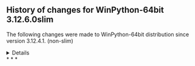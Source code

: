 ﻿## History of changes for WinPython-64bit 3.12.6.0slim

The following changes were made to WinPython-64bit distribution since version 3.12.4.1. (non-slim)

<details>
### Tools

Removed packages:

  * [Nodejs](https://nodejs.org) v20.12.2 (a JavaScript runtime built on Chrome's V8 JavaScript engine)
  * [npmjs](https://www.npmjs.com/) 10.5.0 (a package manager for JavaScript)

### Python packages

New packages:

  * [jiter](https://pypi.org/project/jiter) 0.5.0 (Fast iterable JSON parser.)
  * [narwhals](https://pypi.org/project/narwhals) 1.5.5 (Extremely lightweight compatibility layer between dataframe libraries)
  * [types_python_dateutil](https://pypi.org/project/types_python_dateutil) 2.9.0.20240316 (Typing stubs for python-dateutil)

Upgraded packages:

  * [altair](https://pypi.org/project/altair) 5.3.0 → 5.4.1 (Vega-Altair: A declarative statistical visualization library for Python.)
  * [array_api_compat](https://pypi.org/project/array_api_compat) 1.7.1 → 1.8 (A wrapper around NumPy and other array libraries to make them compatible with the Array API standard)
  * [arrow](https://pypi.org/project/arrow) 1.2.2 → 1.3.0 (Better dates & times for Python)
  * [azure_core](https://pypi.org/project/azure_core) 1.30.1 → 1.30.2 (Microsoft Azure Core Library for Python)
  * [azure_cosmos](https://pypi.org/project/azure_cosmos) 4.6.0 → 4.7.0 (Microsoft Azure Cosmos Client Library for Python)
  * [azure_identity](https://pypi.org/project/azure_identity) 1.16.0 → 1.16.1 (Microsoft Azure Identity Library for Python)
  * [black](https://pypi.org/project/black) 24.4.2 → 24.8.0 (The uncompromising code formatter.)
  * [bokeh](https://pypi.org/project/bokeh) 3.4.1 → 3.5.1 (Interactive plots and applications in the browser from Python)
  * [cython](https://pypi.org/project/cython) 3.0.10 → 3.0.11 (The Cython compiler for writing C extensions in the Python language.)
  * [dask](https://pypi.org/project/dask) 2024.5.2 → 2024.7.1 (Parallel PyData with Task Scheduling)
  * [dask_expr](https://pypi.org/project/dask_expr) 1.1.2 → 1.1.9 (High Level Expressions for Dask )
  * [datasette](https://pypi.org/project/datasette) 0.64.6 → 0.64.8 (An open source multi-tool for exploring and publishing data)
  * [datashader](https://pypi.org/project/datashader) 0.16.2 → 0.16.3 (Data visualization toolchain based on aggregating into a grid)
  * [decorator](https://pypi.org/project/decorator) 4.4.2 → 5.1.1 (Decorators for Humans)
  * [diff_match_patch](https://pypi.org/project/diff_match_patch) 20200713 → 20230430 (Diff Match and Patch)
  * [distributed](https://pypi.org/project/distributed) 2024.5.2 → 2024.7.1 (Distributed scheduler for Dask)
  * [django](https://pypi.org/project/django) 5.0.6 → 5.0.7 (A high-level Python web framework that encourages rapid development and clean, pragmatic design.)
  * [email_validator](https://pypi.org/project/email_validator) 2.1.1 → 2.2.0 (A robust email address syntax and deliverability validation library.)
  * [fastapi](https://pypi.org/project/fastapi) 0.111.0 → 0.111.1 (FastAPI framework, high performance, easy to learn, fast to code, ready for production)
  * [flake8](https://pypi.org/project/flake8) 7.0.0 → 7.1.1 (the modular source code checker: pep8 pyflakes and co)
  * [folium](https://pypi.org/project/folium) 0.16.0 → 0.17.0 (Make beautiful maps with Leaflet.js & Python)
  * [fsspec](https://pypi.org/project/fsspec) 2024.3.1 → 2024.6.1 (File-system specification)
  * [guidata](https://pypi.org/project/guidata) 3.5.0 → 3.6.2 (Automatic GUI generation for easy dataset editing and display)
  * [hatchling](https://pypi.org/project/hatchling) 1.24.2 → 1.25.0 (Modern, extensible Python build backend)
  * [holoviews](https://pypi.org/project/holoviews) 1.19.0 → 1.19.1 (A high-level plotting API for the PyData ecosystem built on HoloViews.)
  * [httpie](https://pypi.org/project/httpie) 3.2.2 → 3.2.3 (HTTPie: modern, user-friendly command-line HTTP client for the API era.)
  * [huggingface_hub](https://pypi.org/project/huggingface_hub) 0.23.0 → 0.24.5 (Client library to download and publish models, datasets and other repos on the huggingface.co hub)
  * [hypothesis](https://pypi.org/project/hypothesis) 6.100.5 → 6.108.5 (A library for property-based testing)
  * [ipykernel](https://pypi.org/project/ipykernel) 6.29.4 → 6.29.5 (IPython Kernel for Jupyter)
  * [ipyleaflet](https://pypi.org/project/ipyleaflet) 0.19.1 → 0.19.2 (A Jupyter widget for dynamic Leaflet maps)
  * [ipython](https://pypi.org/project/ipython) 8.25.0 → 8.26.0 (IPython: Productive Interactive Computing)
  * [ipywidgets](https://pypi.org/project/ipywidgets) 8.1.2 → 8.1.5 (Jupyter interactive widgets)
  * [jupyter_leaflet](https://pypi.org/project/jupyter_leaflet) 0.19.1 → 0.19.2 (ipyleaflet extensions for JupyterLab and Jupyter Notebook)
  * [jupyter_server](https://pypi.org/project/jupyter_server) 2.14.1 → 2.14.2 (The backend—i.e. core services, APIs, and REST endpoints—to Jupyter web applications.)
  * [jupyterlab](https://pypi.org/project/jupyterlab) 4.2.2 → 4.2.5 (JupyterLab computational environment)
  * [jupyterlab_server](https://pypi.org/project/jupyterlab_server) 2.27.2 → 2.27.3 (A set of server components for JupyterLab and JupyterLab like applications.)
  * [jupyterlab_widgets](https://pypi.org/project/jupyterlab_widgets) 3.0.11 → 3.0.13 (Jupyter interactive widgets for JupyterLab)
  * [keras](https://pypi.org/project/keras) 3.3.3 → 3.5.0 (Multi-backend Keras.)
  * [mako](https://pypi.org/project/mako) 1.2.0 → 1.3.5 (A super-fast templating language that borrows the best ideas from the existing templating languages.)
  * [matplotlib](https://pypi.org/project/matplotlib) 3.9.0 → 3.9.2 (Python plotting package)
  * [maturin](https://pypi.org/project/maturin) 1.5.1 → 1.7.0 (Build and publish crates with pyo3, cffi and uniffi bindings as well as rust binaries as python packages)
  * [msal](https://pypi.org/project/msal) 1.24.1 → 1.30.0 (The Microsoft Authentication Library (MSAL) for Python library enables your app to access the Microsoft Cloud by supporting authentication of us)
  * [msal_extensions](https://pypi.org/project/msal_extensions) 1.0.0 → 1.2.0 (Microsoft Authentication Library extensions (MSAL EX) provides a persistence API that can save your data on disk, encrypted on Windows, macOS an)
  * [mypy](https://pypi.org/project/mypy) 1.10.0 → 1.11.1 (Optional static typing for Python)
  * [netcdf4](https://pypi.org/project/netcdf4) 1.6.5 → 1.7.1.post2 (Provides an object-oriented python interface to the netCDF version 4 library)
  * [numexpr](https://pypi.org/project/numexpr) 2.10.0 → 2.10.1 (Fast numerical expression evaluator for NumPy)
  * [numpy](https://pypi.org/project/numpy) 1.26.4 → 2.0.1 (Fundamental package for array computing in Python)
  * [openai](https://pypi.org/project/openai) 1.33.0 → 1.42.0 (The official Python library for the openai API)
  * [opencv_python](https://pypi.org/project/opencv_python) 4.10.0.82 → 4.10.0.84 (Wrapper package for OpenCV python bindings.)
  * [panel](https://pypi.org/project/panel) 1.4.4 → 1.5.0b4 (The powerful data exploration & web app framework for Python.)
  * [param](https://pypi.org/project/param) 2.1.0 → 2.1.1 (Make your Python code clearer and more reliable by declaring Parameters.)
  * [pillow](https://pypi.org/project/pillow) 10.3.0 → 10.4.0 (Python Imaging Library (Fork))
  * [pip](https://pypi.org/project/pip) 24.0 → 24.2 (The PyPA recommended tool for installing Python packages.)
  * [plotly](https://pypi.org/project/plotly) 5.22.0 → 5.23.0 (An open-source, interactive data visualization library for Python)
  * [plotpy](https://pypi.org/project/plotpy) 2.3.0 → 2.6.2 (Curve and image plotting tools for Python/Qt applications)
  * [polars](https://pypi.org/project/polars) 0.20.31 → 1.6.0 (Blazingly fast DataFrame library)
  * [prompt_toolkit](https://pypi.org/project/prompt_toolkit) 3.0.43 → 3.0.47 (Library for building powerful interactive command lines in Python)
  * [protobuf](https://pypi.org/project/protobuf) 4.25.1 → 5.27.3 ()
  * [ptpython](https://pypi.org/project/ptpython) 3.0.26 → 3.0.29 (Python REPL build on top of prompt_toolkit)
  * [pyarrow](https://pypi.org/project/pyarrow) 16.1.0 → 17.0.0 (Python library for Apache Arrow)
  * [pybind11](https://pypi.org/project/pybind11) 2.12.0 → 2.13.1 (Seamless operability between C++11 and Python)
  * [pycodestyle](https://pypi.org/project/pycodestyle) 2.11.1 → 2.12.0 (Python style guide checker)
  * [pydantic](https://pypi.org/project/pydantic) 2.7.1 → 2.8.2 (Data validation using Python type hints)
  * [pydantic_core](https://pypi.org/project/pydantic_core) 2.18.2 → 2.20.1 (Core functionality for Pydantic validation and serialization)
  * [pymoo](https://pypi.org/project/pymoo) 0.6.1.1 → 0.6.1.3 (Multi-Objective Optimization in Python)
  * [pyomo](https://pypi.org/project/pyomo) 6.7.2 → 6.8.0 (Pyomo: Python Optimization Modeling Objects)
  * [pytest](https://pypi.org/project/pytest) 8.2.0 → 8.2.2 (pytest: simple powerful testing with Python)
  * [Python](http://www.python.org/) 3.12.4 → 3.12.6 (Python programming language with standard library)
  * [python_lsp_server](https://pypi.org/project/python_lsp_server) 1.11.0 → 1.12.0 (Python Language Server for the Language Server Protocol)
  * [python_slugify](https://pypi.org/project/python_slugify) 6.1.2 → 8.0.4 (A Python slugify application that also handles Unicode)
  * [pythonqwt](https://pypi.org/project/pythonqwt) 0.12.1 → 0.12.7 (Qt plotting widgets for Python)
  * [pytz](https://pypi.org/project/pytz) 2023.3 → 2024.1 (World timezone definitions, modern and historical)
  * [pyviz_comms](https://pypi.org/project/pyviz_comms) 3.0.2 → 3.0.3 (A JupyterLab extension for rendering HoloViz content.)
  * [quantecon](https://pypi.org/project/quantecon) 0.5.3 → 0.7.2 (Import the main names to top level.)
  * [rapidfuzz](https://pypi.org/project/rapidfuzz) 3.5.2 → 3.9.3 (rapid fuzzy string matching)
  * [redis](https://pypi.org/project/redis) 4.3.1 → 5.0.3 (Python client for Redis database and key-value store)
  * [referencing](https://pypi.org/project/referencing) 0.31.1 → 0.35.1 (JSON Referencing + Python)
  * [reportlab](https://pypi.org/project/reportlab) 4.2.0 → 4.2.2 (The Reportlab Toolkit)
  * [scikit_image](https://pypi.org/project/scikit_image) 0.23.2 → 0.24.0 (Image processing in Python)
  * [scikit_learn](https://pypi.org/project/scikit_learn) 1.5.0 → 1.5.1 (A set of python modules for machine learning and data mining)
  * [scipy](https://pypi.org/project/scipy) 1.13.1 → 1.14.1 (Fundamental algorithms for scientific computing in Python)
  * [setuptools](https://pypi.org/project/setuptools) 69.5.1 → 72.2.0 (Easily download, build, install, upgrade, and uninstall Python packages)
  * [sphinx](https://pypi.org/project/sphinx) 7.2.6 → 7.3.7 (Python documentation generator)
  * [sphinxcontrib_applehelp](https://pypi.org/project/sphinxcontrib_applehelp) 1.0.2 → 1.0.8 (sphinxcontrib-applehelp is a Sphinx extension which outputs Apple help books)
  * [sphinxcontrib_devhelp](https://pypi.org/project/sphinxcontrib_devhelp) 1.0.2 → 1.0.6 (sphinxcontrib-devhelp is a sphinx extension which outputs Devhelp documents)
  * [sphinxcontrib_htmlhelp](https://pypi.org/project/sphinxcontrib_htmlhelp) 2.0.0 → 2.0.5 (sphinxcontrib-htmlhelp is a sphinx extension which renders HTML help files)
  * [sphinxcontrib_qthelp](https://pypi.org/project/sphinxcontrib_qthelp) 1.0.3 → 1.0.7 (sphinxcontrib-qthelp is a sphinx extension which outputs QtHelp documents)
  * [spyder](https://pypi.org/project/spyder) 5.5.5 → 5.5.6 (The Scientific Python Development Environment)
  * [sqlalchemy](https://pypi.org/project/sqlalchemy) 2.0.28 → 2.0.30 (Database Abstraction Library)
  * [sqlite_utils](https://pypi.org/project/sqlite_utils) 3.36 → 3.37 (CLI tool and Python library for manipulating SQLite databases)
  * [streamlit](https://pypi.org/project/streamlit) 1.35.0 → 1.37.1 (A faster way to build and share data apps)
  * [sympy](https://pypi.org/project/sympy) 1.12.1 → 1.13.2 (Computer algebra system (CAS) in Python)
  * [tblib](https://pypi.org/project/tblib) 1.7.0 → 3.0.0 (Traceback serialization library.)
  * [tenacity](https://pypi.org/project/tenacity) 8.1.0 → 8.5.0 (Retry code until it succeeds)
  * [textdistance](https://pypi.org/project/textdistance) 4.5.0 → 4.6.2 (Compute distance between the two texts.)
  * [tifffile](https://pypi.org/project/tifffile) 2023.7.18 → 2024.7.2 (Read and write TIFF files)
  * [tinycss2](https://pypi.org/project/tinycss2) 1.1.1 → 1.3.0 (A tiny CSS parser)
  * [tornado](https://pypi.org/project/tornado) 6.4 → 6.4.1 (Tornado is a Python web framework and asynchronous networking library, originally developed at FriendFeed.)
  * [trio](https://pypi.org/project/trio) 0.25.1 → 0.26.2 (A friendly Python library for async concurrency and I/O)
  * [typing_extensions](https://pypi.org/project/typing_extensions) 4.9.0 → 4.12.2 (Backported and Experimental Type Hints for Python 3.8+)
  * [tzdata](https://pypi.org/project/tzdata) 2022.7 → 2024.1 (Provider of IANA time zone data)
  * [tzlocal](https://pypi.org/project/tzlocal) 4.2 → 5.2 (tzinfo object for the local timezone)
  * [umap_learn](https://pypi.org/project/umap_learn) 0.5.1 → 0.5.6 (Uniform Manifold Approximation and Projection)
  * [uri_template](https://pypi.org/project/uri_template) 1.2.0 → 1.3.0 (RFC 6570 URI Template Processor)
  * [uvicorn](https://pypi.org/project/uvicorn) 0.29.0 → 0.30.3 (The lightning-fast ASGI server.)
  * [waitress](https://pypi.org/project/waitress) 2.1.2 → 3.0.0 (Waitress WSGI server)
  * [watchdog](https://pypi.org/project/watchdog) 2.2.0 → 4.0.1 (Filesystem events monitoring)
  * [wheel](https://pypi.org/project/wheel) 0.43.0 → 0.44.0 (A built-package format for Python)
  * [widgetsnbextension](https://pypi.org/project/widgetsnbextension) 4.0.10 → 4.0.13 (Jupyter interactive widgets for Jupyter Notebook)
  * [winpython](https://pypi.org/project/winpython) 8.2.20240618 → 10.7.20240908 (WinPython distribution tools, including WPPM)
  * [wrapt](https://pypi.org/project/wrapt) 1.14.1 → 1.16.0 (Module for decorators, wrappers and monkey patching.)
  * [xarray](https://pypi.org/project/xarray) 2024.6.0 → 2024.7.0 (N-D labeled arrays and datasets in Python)
  * [zstandard](https://pypi.org/project/zstandard) 0.22.0 → 0.23.0 (Zstandard bindings for Python)

Removed packages:

  * [accelerate](https://pypi.org/project/accelerate) 0.28.0 (Accelerate)
  * [altair_data_server](https://pypi.org/project/altair_data_server) 0.4.1 (A background data server for Altair charts.)
  * [altair_transform](https://pypi.org/project/altair_transform) 0.2.0 (A python engine for evaluating Altair transforms.)
  * [async_timeout](https://pypi.org/project/async_timeout) 4.0.3 (Timeout context manager for asyncio programs)
  * [botorch](https://pypi.org/project/botorch) 0.9.5 (Bayesian Optimization in PyTorch)
  * [coverage](https://pypi.org/project/coverage) 7.5.3 (Code coverage measurement for Python)
  * [dash](https://pypi.org/project/dash) 2.17.0 (A Python framework for building reactive web-apps. Developed by Plotly.)
  * [dash_core_components](https://pypi.org/project/dash_core_components) 2.0.0 (Core component suite for Dash)
  * [dash_html_components](https://pypi.org/project/dash_html_components) 2.0.0 (Vanilla HTML components for Dash)
  * [dash_table](https://pypi.org/project/dash_table) 5.0.0 (Dash table)
  * [dask_image](https://pypi.org/project/dask_image) 2024.5.3 (Distributed image processing)
  * [distlib](https://pypi.org/project/distlib) 0.3.8 (Distribution utilities)
  * [gdal](https://pypi.org/project/gdal) 3.7.3 (GDAL: Geospatial Data Abstraction Library)
  * [gpytorch](https://pypi.org/project/gpytorch) 1.11 (An implementation of Gaussian Processes in Pytorch)
  * [imageio_ffmpeg](https://pypi.org/project/imageio_ffmpeg) 0.4.8 (FFMPEG wrapper for Python)
  * [jaxtyping](https://pypi.org/project/jaxtyping) 0.2.22 (Type annotations and runtime checking for shape and dtype of JAX arrays, and PyTrees.)
  * [jsonpatch](https://pypi.org/project/jsonpatch) 1.33 (Apply JSON-Patches (RFC 6902) )
  * [kornia](https://pypi.org/project/kornia) 0.7.2 (Open Source Differentiable Computer Vision Library for PyTorch)
  * [kornia_rs](https://pypi.org/project/kornia_rs) 0.1.3 (Low level implementations for computer vision in Rust)
  * [langchain](https://pypi.org/project/langchain) 0.2.5 (Building applications with LLMs through composability)
  * [langchain_core](https://pypi.org/project/langchain_core) 0.2.7 (Building applications with LLMs through composability)
  * [langchain_text_splitters](https://pypi.org/project/langchain_text_splitters) 0.2.1 (LangChain text splitting utilities)
  * [langsmith](https://pypi.org/project/langsmith) 0.1.77 (Client library to connect to the LangSmith LLM Tracing and Evaluation Platform.)
  * [lightning](https://pypi.org/project/lightning) 2.2.1 (The Deep Learning framework to train, deploy, and ship AI products Lightning fast.)
  * [lightning_utilities](https://pypi.org/project/lightning_utilities) 0.10.0 (PyTorch Lightning Sample project.)
  * [linear_operator](https://pypi.org/project/linear_operator) 0.5.1 (A linear operator implementation, primarily designed for finite-dimensional positive definite operators (i.e. kernel matrices).)
  * [moviepy](https://pypi.org/project/moviepy) 1.0.3 (Video editing with Python)
  * [opt_einsum](https://pypi.org/project/opt_einsum) 3.3.0 (Optimizing numpys einsum function)
  * [ortools](https://pypi.org/project/ortools) 9.8.3296 (Google OR-Tools python libraries and modules)
  * [pims](https://pypi.org/project/pims) 0.6.1 (Python Image Sequence)
  * [portpicker](https://pypi.org/project/portpicker) 1.5.0 (A library to choose unique available network ports.)
  * [proglog](https://pypi.org/project/proglog) 0.1.10 (Log and progress bar manager for console, notebooks, web...)
  * [pyepsg](https://pypi.org/project/pyepsg) 0.4.0 (Easy access to the EPSG database via http://epsg.io/)
  * [pygame](https://pypi.org/project/pygame) 2.5.2 (Python Game Development)
  * [pyro_api](https://pypi.org/project/pyro_api) 0.1.2 (Generic API for dispatch to Pyro backends.)
  * [pyro_ppl](https://pypi.org/project/pyro_ppl) 1.9.0 (A Python library for probabilistic modeling and inference)
  * [pytorch_lightning](https://pypi.org/project/pytorch_lightning) 2.2.1 (PyTorch Lightning is the lightweight PyTorch wrapper for ML researchers. Scale your models. Write less boilerplate.)
  * [pytz_deprecation_shim](https://pypi.org/project/pytz_deprecation_shim) 0.1.0.post0 (Shims to make deprecation of pytz easier)
  * [qpsolvers](https://pypi.org/project/qpsolvers) 4.3.0 (Quadratic programming solvers in Python with a unified API.)
  * [retrying](https://pypi.org/project/retrying) 1.3.4 (Retrying)
  * [safetensors](https://pypi.org/project/safetensors) 0.4.2 (Fast and Safe Tensor serialization)
  * [slicerator](https://pypi.org/project/slicerator) 1.1.0 (A lazy-loading, fancy-sliceable iterable.)
  * [tokenizers](https://pypi.org/project/tokenizers) 0.15.1 (Fast and Customizable Tokenizers)
  * [torch](https://pypi.org/project/torch) 2.2.2 (Tensors and Dynamic neural networks in Python with strong GPU acceleration)
  * [torchaudio](https://pypi.org/project/torchaudio) 2.2.2 (An audio package for PyTorch)
  * [torchmetrics](https://pypi.org/project/torchmetrics) 1.3.2 (PyTorch native Metrics)
  * [torchvision](https://pypi.org/project/torchvision) 0.17.2 (image and video datasets and models for torch deep learning)
  * [transformers](https://pypi.org/project/transformers) 4.38.2 (State-of-the-art Machine Learning for JAX, PyTorch and TensorFlow)
  * [typeguard](https://pypi.org/project/typeguard) 2.13.3 (Run-time type checker for Python)
  * [virtualenv](https://pypi.org/project/virtualenv) 20.26.2 (Virtual Python Environment builder)
  * [wasmer](https://pypi.org/project/wasmer) 1.1.0 (Python extension to run WebAssembly binaries)
  * [wasmer_compiler_cranelift](https://pypi.org/project/wasmer_compiler_cranelift) 1.1.0 (Python extension to run WebAssembly binaries)
  * [wasmer_compiler_singlepass](https://pypi.org/project/wasmer_compiler_singlepass) 1.1.0 (Python extension to run WebAssembly binaries)


</details>
* * *
